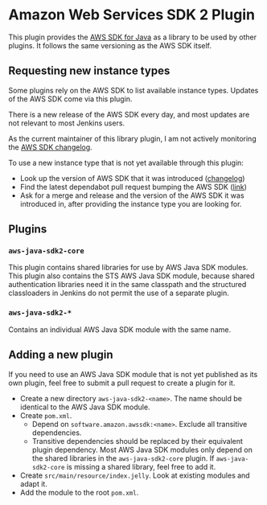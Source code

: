 # Amazon Web Services SDK 2 Plugin

This plugin provides the [AWS SDK for Java](https://aws.amazon.com/sdk-for-java/) as a library to be used by other plugins. It follows the same versioning as the AWS SDK itself.

## Requesting new instance types

Some plugins rely on the AWS SDK to list available instance types. Updates of the AWS SDK come via this plugin.

There is a new release of the AWS SDK every day, and most updates are not relevant to most Jenkins users.

As the current maintainer of this library plugin, I am not actively monitoring the [AWS SDK changelog](https://github.com/aws/aws-sdk-java/blob/master/CHANGELOG.md/).

To use a new instance type that is not yet available through this plugin:

* Look up the version of AWS SDK that it was introduced ([changelog](https://github.com/aws/aws-sdk-java/blob/master/CHANGELOG.md/))
* Find the latest dependabot pull request bumping the AWS SDK ([link](https://github.com/jenkinsci/aws-java-sdk-plugin/pulls?q=is:pr+is:open+sort:updated-desc+revision/))
* Ask for a merge and release and the version of the AWS SDK it was introduced in, after providing the instance type you are looking for.

## Plugins

### `aws-java-sdk2-core`

This plugin contains shared libraries for use by AWS Java SDK modules.
This plugin also contains the STS AWS Java SDK module, because shared authentication libraries need it in the same classpath and the structured classloaders in Jenkins do not permit the use of a separate plugin.

### `aws-java-sdk2-*`

Contains an individual AWS Java SDK module with the same name.

## Adding a new plugin

If you need to use an AWS Java SDK module that is not yet published as its own plugin, feel free to submit a pull request to create a plugin for it.

* Create a new directory `aws-java-sdk2-<name>`. The name should be identical to the AWS Java SDK module.
* Create `pom.xml`.
  * Depend on `software.amazon.awssdk:<name>`. Exclude all transitive dependencies.
  * Transitive dependencies should be replaced by their equivalent plugin dependency. Most AWS Java SDK modules only depend on the shared libraries in the `aws-java-sdk2-core` plugin. If `aws-java-sdk2-core` is missing a shared library, feel free to add it.
* Create `src/main/resource/index.jelly`. Look at existing modules and adapt it.
* Add the module to the root `pom.xml`.
